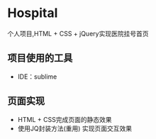 # Hospital
个人项目,HTML + CSS + jQuery实现医院挂号首页

## 项目使用的工具
+ IDE：sublime

## 页面实现
+ HTML + CSS完成页面的静态效果
+ 使用JQ封装方法(重用) 实现页面交互效果
